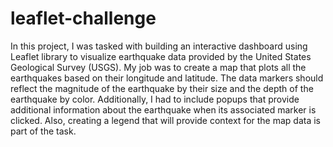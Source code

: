 # leaflet-challenge

In this project, I was tasked with building an interactive dashboard using Leaflet library to visualize earthquake data provided by the United States Geological Survey (USGS). My job was to create a map that plots all the earthquakes based on their longitude and latitude. The data markers should reflect the magnitude of the earthquake by their size and the depth of the earthquake by color. Additionally, I had to include popups that provide additional information about the earthquake when its associated marker is clicked. Also, creating a legend that will provide context for the map data is part of the task.
